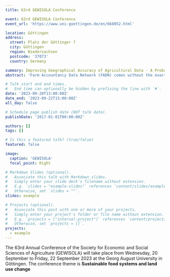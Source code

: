 ```yaml
---
title: 63rd GEWISOLA Conference

event: 63rd GEWISOLA Conference
event_url: 'https://www.uni-goettingen.de/en/668052.html'

location: Göttingen
address:
  street: Platz der Göttinger 7
  city: Göttingen
  region: Niedersachsen
  postcode: '37073'
  country: Germany

summary: Improving Geographical Accuracy of Agricultural Data - A Probabilistic Spatial Downscaling Approach
abstract: 'Farm Accountancy Data Network (FADN) comes without the exact location. It is generally aggregated at NUTS-2 and without agro-climatic information. However, the assessment of weather-related farm production effects requires agro-climatic and spatial farm information. When analyzing effects of weather on agricultural outcomes with incorrect weather variables, we potentially introduce measurement errors in weather regressors [(Li and Ortiz-Bobea, 2022)](https://onlinelibrary.wiley.com/doi/full/10.1002/jaa2.21). Existing downscaling approaches not available at temporal and spatial requirements for 15-year time-series and EU-wide analysis [(Kempen et al., 2011)](https://www.sciencedirect.com/science/article/pii/S0167880910002033). Therefore, we develop an open-access framework to downscale FADN farm-level data from NUTS-2 to NUTS-3 utilizing a Bayesian Highest Posterior Density Concept.'

# Talk start and end times.
#   End time can optionally be hidden by prefixing the line with `#`.
date: '2023-09-20T13:00:00Z'
date_end: '2023-09-22T15:00:00Z'
all_day: false

# Schedule page publish date (NOT talk date).
publishDate: '2017-01-01T00:00:00Z'

authors: []
tags: []

# Is this a featured talk? (true/false)
featured: false

image:
  caption: 'GEWISOLA'
  focal_point: Right

# Markdown Slides (optional).
#   Associate this talk with Markdown slides.
#   Simply enter your slide deck's filename without extension.
#   E.g. `slides = "example-slides"` references `content/slides/example-slides.md`.
#   Otherwise, set `slides = ""`.
slides: example

# Projects (optional).
#   Associate this post with one or more of your projects.
#   Simply enter your project's folder or file name without extension.
#   E.g. `projects = ["internal-project"]` references `content/project/deep-learning/index.md`.
#   Otherwise, set `projects = []`.
projects:
  - example
---
```


The 63rd Annual Conference of the Society for Economic and Social Sciences of Agriculture (GEWISOLA) will take place from Wednesday, 20 September to Friday, 22 September 2023 at the Georg August University in Göttingen. The conference theme is **Sustainable food systems and land use change**
